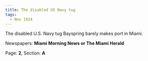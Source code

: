 ```yaml
---  
title: The disabled US Navy tug  
tags:  
  - Nov 1924  
---  
```

  
The disabled U.S. Navy tug Bayspring barely makes port in Miami.  
  
Newspapers: **Miami Morning News or The Miami Herald**  
  
Page: **2**, Section: **A** 
